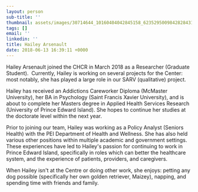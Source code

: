 ```yaml
---
layout: person
sub-title: ''
thumbnail: assets/images/30714644_10160404042845158_6235295009842828431_n.jpg
tags: []
email: ''
linkedin: ''
title: Hailey Arsenault
date: 2018-06-13 16:39:11 +0000
---
```

Hailey Arsenault joined the CHCR in March 2018 as a Researcher (Graduate Student).  Currently, Hailey is working on several projects for the Center: most notably, she has played a large role in our SARV (qualitative) project. 

Hailey has received an Addictions Careworker Diploma (McMaster University), her BA in Psychology (Saint Francis Xavier University), and is about to complete her Masters degree in Applied Health Services Research (University of Prince Edward Island). She hopes to continue her studies at the doctorate level within the next year. 

Prior to joining our team, Hailey was working as a Policy Analyst (Seniors Health) with the PEI Department of Health and Wellness. She has also held various other positions within multiple academic and government settings. These experiences have led to Hailey's passion for continuing to work in Prince Edward Island, specifically in roles which can better the healthcare system, and the experience of patients, providers, and caregivers. 

When Hailey isn't at the Centre or doing other work, she enjoys: petting any dog possible (specifically her own golden retriever, Maizey), napping, and spending time with friends and family.